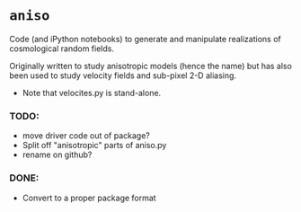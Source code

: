 # `aniso`

Code (and iPython notebooks) to generate and manipulate realizations of cosmological random fields.

Originally written to study anisotropic models (hence the name) but has also been used to study velocity fields and sub-pixel 2-D aliasing.

* Note that velocites.py is stand-alone.

### TODO:
* move driver code out of package?
* Split off "anisotropic" parts of aniso.py
* rename on github?

### DONE:
* Convert to a proper package format

